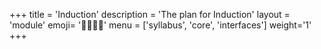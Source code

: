 +++
title = 'Induction'
description = 'The plan for Induction'
layout = 'module'
emoji= '🫱🏿‍🫲🏽'
menu = ['syllabus', 'core', 'interfaces']
weight='1'
+++
